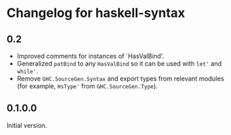 # Changelog for haskell-syntax

## 0.2
- Improved comments for instances of `HasValBind'.
- Generalized `patBind` to any `HasValBind` so it can be used
  with `let'` and `while'`.
- Remove `GHC.SourceGen.Syntax` and export types from relevant modules
  (for example, `HsType'` from `GHC.SourceGen.Type`).

## 0.1.0.0
Initial version.
